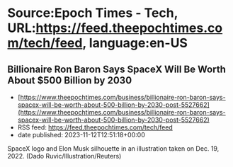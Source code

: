 # Source:Epoch Times - Tech, URL:https://feed.theepochtimes.com/tech/feed, language:en-US

## Billionaire Ron Baron Says SpaceX Will Be Worth About $500 Billion by 2030
 - [https://www.theepochtimes.com/business/billionaire-ron-baron-says-spacex-will-be-worth-about-500-billion-by-2030-post-5527662](https://www.theepochtimes.com/business/billionaire-ron-baron-says-spacex-will-be-worth-about-500-billion-by-2030-post-5527662)
 - RSS feed: https://feed.theepochtimes.com/tech/feed
 - date published: 2023-11-12T12:51:18+00:00

SpaceX logo and Elon Musk silhouette in an illustration taken on Dec. 19, 2022. (Dado Ruvic/Illustration/Reuters)

